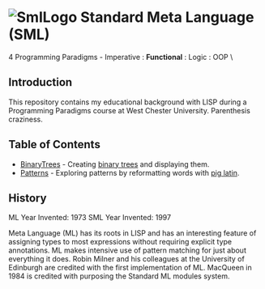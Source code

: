 # ![SmlLogo](https://github.com/Spades86/Undergraduate/blob/master/images/SmlLogo.png) Standard Meta Language (SML)

4 Programming Paradigms - Imperative : <b>Functional</b> : Logic : OOP
\
## Introduction
This repository contains my educational background with LISP during a Programming Paradigms course at West Chester University. Parenthesis craziness.

## Table of Contents
* [BinaryTrees](https://github.com/Spades86/Undergraduate/tree/master/SML/BinaryTrees) - Creating [binary trees](https://www.geeksforgeeks.org/binary-tree-data-structure/) and displaying them.
* [Patterns](https://github.com/Spades86/Undergraduate/tree/master/SML/Patterns) - Exploring patterns by reformatting words with [pig latin](https://en.wikipedia.org/wiki/Pig_Latin).
## History
ML Year Invented: 1973
SML Year Invented: 1997

Meta Language (ML) has its roots in LISP and has an interesting feature of assigning types to most expressions without requiring explicit type annotations. ML makes intensive use of pattern matching for just about everything it does. Robin Milner and his colleagues at the University of Edinburgh are credited with the first implementation of ML. MacQueen in 1984 is credited with purposing the Standard ML modules system.



